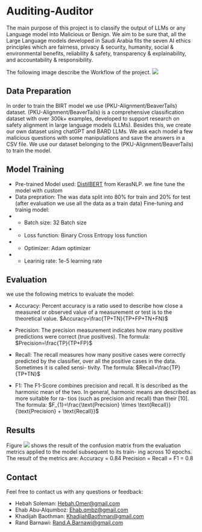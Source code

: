 # Auditing-Auditor
The main purpose of this project is to classify the output of  LLMs or any Language model into Malicious or Benign. We aim to be sure that, all the Large Language models developed in Saudi Arabia fits the seven AI ethics principles which are fairness, privacy & security, humanity, social & environmental benefits, reliability & safety, transparency & explainability, and accountability & responsibility. 

The following image describe the Workflow of the project.
![](Images/Evaluation.jpeg)
## Data Preparation

In order to train the BIRT model we use (PKU-Alignment/BeaverTails) dataset. (PKU-Alignment/BeaverTails) is a comprehensive classification dataset with over 300k+ examples, developed to support research on safety alignment in large language models (LLMs).
Besides this, we create our own dataset using chatGPT and BARD LLMs. We ask each model a few malicious questions with some manipulations and save the answers in a CSV file.
We use our dataset belonging to the (PKU-Alignment/BeaverTails) to train the model.

## Model Training

 - Pre-trained Model used: [DistilBERT](https://arxiv.org/abs/1910.01108) from KerasNLP. we fine tune the model with custom
 - Data prepration: The was data split into 80% for train and 20% for test (after evaluation we use all the data as a train data)
   Fine-tuning and trainig model:  
- - Batch size: 32 Batch size
- - Loss function: Binary Cross Entropy loss function 
- - Optimizer: Adam optimizer 
- - Learinig rate: 1e-5 learning rate
    
## Evaluation
we use the following metrics to evaluate the model:
- Accuracy: 
Percent accuracy is a ratio used to describe how close a measured or observed value of a measurement or test is to the theoretical value.
$Accuracy=\frac{TP+TN}{TP+FP+TN+FN}$ 

- Precision: The precision measurement indicates how
many positive predictions were correct (true positives). The formula:
 $Precision=\frac{TP}{TP+FP}$

- Recall: The recall measures how many positive cases
were correctly predicted by the classifier, over all the
positive cases in the data. Sometimes it is called sensi-
tivity. The formula:
 $Recall=\frac{TP}{TP+TN}$

- F1: The F1-Score combines precision and recall. It is
described as the harmonic mean of the two. In general,
harmonic means are described as more suitable for ra-
tios (such as precision and recall) than their [10]. 
The formula: 
 $F_{1}=\frac{\text{Precision} \times \text{Recall}}{\text{Precision} + \text{Recall}}$

## Results
Figure ![](Images/Evaluation.jpeg) shows the result of the confusion matrix from the evaluation metrics applied to the model subsequent to its train-
ing across 10 epochs. The result of the metrics are: 
Accuracy = 0.84
Precision = 
Recall = 
F1 = 0.8

## Contact
Feel free to contact us with any questions or feedback:

- Hebah Soleman: Hebah.Omer@gmail.com
- Ehab Abu-Alqumboz: Ehab.qmbz@gmail.com
- Khadijah Baothman: KhadijahBaothman@gmail.com
- Rand Barnawi: Rand.A.Barnawi@gmail.com
